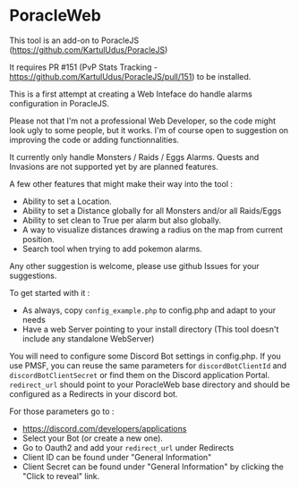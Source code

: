 # PoracleWeb

This tool is an add-on to PoracleJS (https://github.com/KartulUdus/PoracleJS)

It requires PR #151 (PvP Stats Tracking - https://github.com/KartulUdus/PoracleJS/pull/151) to be installed.

This is a first attempt at creating a Web Inteface do handle alarms configuration in PoracleJS.

Please not that I'm not a professional Web Developer, so the code might look ugly to some people, but it works. I'm of course open to suggestion on improving the code or adding functionnalities.

It currently only handle Monsters / Raids / Eggs Alarms. Quests and Invasions are not supported yet by are planned features.

A few other features that might make their way into the tool :

- Ability to set a Location.
- Ability to set a Distance globally for all Monsters and/or all Raids/Eggs
- Ability to set clean to True per alarm but also globally.
- A way to visualize distances drawing a radius on the map from current position.
- Search tool when trying to add pokemon alarms.

Any other suggestion is welcome, please use github Issues for your suggestions.

To get started with it :
- As always, copy `config_example.php` to config.php and adapt to your needs
- Have a web Server pointing to your install directory (This tool doesn't include any standalone WebServer)

You will need to configure some Discord Bot settings in config.php. If you use PMSF, you can reuse the same parameters for `discordBotClientId` and `discordBotClientSecret` or find them on the Discord application Portal. `redirect_url` should point to your PoracleWeb base directory and should be configured as a Redirects in your discord bot. 

For those parameters go to :
- https://discord.com/developers/applications
- Select your Bot (or create a new one).
- Go to Oauth2 and add your `redirect_url` under Redirects
- Client ID can be found under "General Information"
- Client Secret can be found under "General Information" by clicking the "Click to reveal" link.
